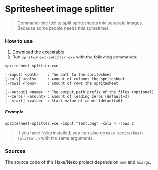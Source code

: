 # Spritesheet image splitter

> Command-line tool to split spritesheets into separate images.  
> Because some people needs this sometimes.


### How to use

1. Download the [executable](/bin/spritesheet-splitter.exe)
2. Run `spritesheet-splitter.exe` with the following commands:

```
spritesheet-splitter.exe

[-input] <path>    : The path to the spritesheet
[-cols] <cols>     : Amount of columns the spritesheet
[-rows] <rows>     : Amount of rows the spritesheet

[--output] <name>  : The output path prefix of the files (optional)
[--zeros] <amount> : Amount of leading zeros (default=3)
[--start] <value>  : Start value of count (default=0)
```

##### Example

`spritesheet-splitter.exe -input "test.png" -cols 4 -rows 2`


> If you have Neko installed, you can also do `neko spritesheet-splitter.n` with the same arguments.

### Sources

The source code of this Haxe/Neko project depends on `nme` and `hxargs`. 
